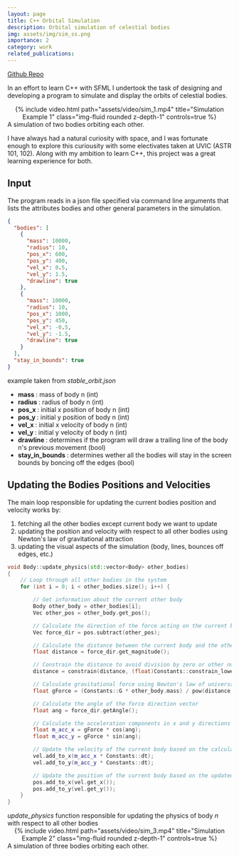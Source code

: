 ```yaml
---
layout: page
title: C++ Orbital Simulation
description: Orbital simulation of celestial bodies
img: assets/img/sim_ss.png
importance: 2
category: work
related_publications: 
---
```

[Github Repo](https://github.com/JakeTaranov/oribtsim)


In an effort to learn C++ with SFML I undertook the task of designing and developing a program to simulate and display the orbits of celestial bodies. 


<div class="row" align="center">
    <div class="col-sm mt-3 mt-md-0">
        {% include video.html path="assets/video/sim_1.mp4" title="Simulation Example 1" class="img-fluid rounded z-depth-1" controls=true %}
    </div>
</div>
<div class="caption">
    A simulation of two bodies orbiting each other. 
</div>

I have always had a natural curiosity with space, and I was fortunate enough to explore this curiousity with some electivates taken at UVIC (ASTR 101, 102). Along with my ambition to learn C++, this project was a great learning experience for both.

## Input
The program reads in a json file specified via command line arguments that lists the attributes bodies and other general parameters in the simulation. 


```json
{
  "bodies": [
    {
      "mass": 10000,
      "radius": 10,
      "pos_x": 600,
      "pos_y": 400,
      "vel_x": 0.5,
      "vel_y": 1.5,
      "drawline": true
    },
    {
      "mass": 10000,
      "radius": 10,
      "pos_x": 1000,
      "pos_y": 450,
      "vel_x": -0.5,
      "vel_y": -1.5,
      "drawline": true
    }
  ],
  "stay_in_bounds": true
}
```
<div class="caption">
    example taken from <em>stable_orbit.json</em>
</div>

<ul>
  <li> <strong> mass </strong>: mass of body n (int) </li>
  <li> <strong> radius </strong>: radius of body n (int) </li>
  <li> <strong> pos_x </strong>: initial x position of body n (int) </li>
  <li> <strong> pos_y </strong>: initial y position of body n (int)</li>
  <li> <strong> vel_x </strong>: initial x velocity of body n (int) </li>
  <li> <strong> vel_y </strong>: initial y velocity of body n (int) </li>
  <li> <strong> drawline </strong>: determines if the program will draw a trailing line of the body n's previous movement (bool) </li>
  <li> <strong> stay_in_bounds </strong>: determines wether all the bodies will stay in the screen bounds by boncing off the edges (bool)</li>
</ul>

## Updating the Bodies Positions and Velocities

The main loop responsible for updating the current bodies position and velocity works by:

<ol>
    <li> fetching all the other bodies except current body we want to update </li>
    <li> updating the position and velocity with respect to all other bodies using Newton's law of gravitational attraction </li> 
    <li> updating the visual aspects of the simulation (body, lines, bounces off edges, etc.) </li>
</ol>

```c++
void Body::update_physics(std::vector<Body> other_bodies)
{
    // Loop through all other bodies in the system
    for (int i = 0; i < other_bodies.size(); i++) {

        // Get information about the current other body
        Body other_body = other_bodies[i];
        Vec other_pos = other_body.get_pos();

        // Calculate the direction of the force acting on the current body
        Vec force_dir = pos.subtract(other_pos);

        // Calculate the distance between the current body and the other body
        float distance = force_dir.get_magnitude();

        // Constrain the distance to avoid division by zero or other numerical issues
        distance = constrain(distance, (float)Constants::constrain_lower, (float)Constants::constrain_upper);

        // Calculate gravitational force using Newton's law of universal gravitation
        float gForce = (Constants::G * other_body.mass) / pow(distance, 2);

        // Calculate the angle of the force direction vector
        float ang = force_dir.getAngle();

        // Calculate the acceleration components in x and y directions
        float m_acc_x = gForce * cos(ang);
        float m_acc_y = gForce * sin(ang);

        // Update the velocity of the current body based on the calculated acceleration
        vel.add_to_x(m_acc_x * Constants::dt);
        vel.add_to_y(m_acc_y * Constants::dt);

        // Update the position of the current body based on the updated velocity
        pos.add_to_x(vel.get_x());
        pos.add_to_y(vel.get_y());
    }
}
```
<div class="caption">
    <em>update_physics</em> function responsible for updating the physics of body <em> n </em> with respect to all other bodies
</div>

<div class="row" align="center">
    <div class="col-sm mt-3 mt-md-0">
        {% include video.html path="assets/video/sim_3.mp4" title="Simulation Example 2" class="img-fluid rounded z-depth-1" controls=true %}
    </div>
</div>
<div class="caption">
    A simulation of three bodies orbiting each other. 
</div>
